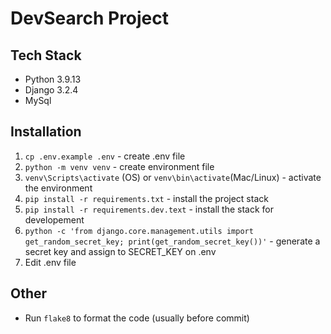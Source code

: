 # DevSearch Project

## Tech Stack
* Python 3.9.13
* Django 3.2.4
* MySql

## Installation
1. `cp .env.example .env` - create .env file
2. `python -m venv venv` - create environment file
3. `venv\Scripts\activate` (OS) or `venv\bin\activate`(Mac/Linux) - activate the environment
4. `pip install -r requirements.txt` - install the project stack
5. `pip install -r requirements.dev.text` - install the stack for developement
6. `python -c 'from django.core.management.utils import get_random_secret_key; print(get_random_secret_key())'` - generate a secret key and assign to SECRET_KEY on .env
7. Edit .env file

## Other
* Run `flake8` to format the code (usually before commit)
